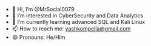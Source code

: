 - 👋 Hi, I’m @MrSocial0079
- 👀 I’m interested in CyberSecurity and Data Analytics 
- 🌱 I’m currently learning advanced SQL and Kali Linux
- 📫 How to reach me: yashkompella@gmail.com
- 😄 Pronouns: He/Him

<!---
MrSocial0079/MrSocial0079 is a ✨ special ✨ repository because its `README.md` (this file) appears on your GitHub profile.
You can click the Preview link to take a look at your changes.
--->
